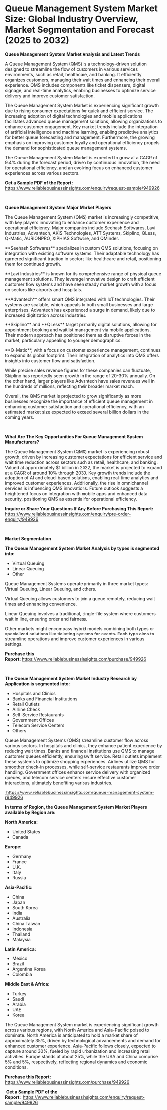 <p><h1>Queue Management System Market Size: Global Industry Overview, Market Segmentation and Forecast (2025 to 2032)</h1></p><p><strong>Queue Management System Market Analysis and Latest Trends</strong></p>
<p><p>A Queue Management System (QMS) is a technology-driven solution designed to streamline the flow of customers in various services environments, such as retail, healthcare, and banking. It efficiently organizes customers, managing their wait times and enhancing their overall experience. QMS includes components like ticket dispensers, digital signage, and real-time analytics, enabling businesses to optimize service delivery and improve customer satisfaction.</p><p>The Queue Management System Market is experiencing significant growth due to rising consumer expectations for quick and efficient service. The increasing adoption of digital technologies and mobile applications facilitates advanced queue management solutions, allowing organizations to enhance customer engagement. Key market trends include the integration of artificial intelligence and machine learning, enabling predictive analytics for better queue forecasting and management. Furthermore, the growing emphasis on improving customer loyalty and operational efficiency propels the demand for sophisticated queue management systems.</p><p>The Queue Management System Market is expected to grow at a CAGR of 9.4% during the forecast period, driven by continuous innovation, the need for operational efficiency, and an evolving focus on enhanced customer experiences across various sectors.</p></p>
<p><strong>Get a Sample PDF of the Report:&nbsp;</strong> <a href="https://www.reliablebusinessinsights.com/enquiry/request-sample/949926?utm_campaign=117&utm_medium=2&utm_source=Github&utm_content=ia&utm_term=16042025&utm_id=queue-management-system">https://www.reliablebusinessinsights.com/enquiry/request-sample/949926</a></p>
<p>&nbsp;</p>
<p><strong>Queue Management System Major Market Players</strong></p>
<p><p>The Queue Management System (QMS) market is increasingly competitive, with key players innovating to enhance customer experience and operational efficiency. Major companies include Seehash Softwares, Lavi Industries, Advantech, AKIS Technologies, ATT Systems, Skiplino, QLess, Q-Matic, AURIONPRO, XIPHIAS Software, and QMinder.</p><p>**Seehash Softwares** specializes in custom QMS solutions, focusing on integration with existing software systems. Their adaptable technology has garnered significant traction in sectors like healthcare and retail, positioning them for continued growth.</p><p>**Lavi Industries** is known for its comprehensive range of physical queue management solutions. They leverage innovative design to craft efficient customer flow systems and have seen steady market growth with a focus on sectors like airports and hospitals.</p><p>**Advantech** offers smart QMS integrated with IoT technologies. Their systems are scalable, which appeals to both small businesses and large enterprises. Advantech has experienced a surge in demand, likely due to increased digitization across industries.</p><p>**Skiplino** and **QLess** target primarily digital solutions, allowing for appointment booking and waitlist management via mobile applications. Their modern approach has positioned them as disruptive forces in the market, particularly appealing to younger demographics.</p><p>**Q-Matic**, with a focus on customer experience management, continues to expand its global footprint. Their integration of analytics into QMS offers insights into customer flow and satisfaction.</p><p>While precise sales revenue figures for these companies can fluctuate, Skiplino has reportedly seen growth in the range of 20-30% annually. On the other hand, larger players like Advantech have sales revenues well in the hundreds of millions, reflecting their broader market reach.</p><p>Overall, the QMS market is projected to grow significantly as more businesses recognize the importance of efficient queue management in enhancing customer satisfaction and operational efficiency, with an estimated market size expected to exceed several billion dollars in the coming years.</p></p>
<p>&nbsp;</p>
<p><strong>What Are The Key Opportunities For Queue Management System Manufacturers?</strong></p>
<p><p>The Queue Management System (QMS) market is experiencing robust growth, driven by increasing customer expectations for efficient service and wait time reduction across sectors such as retail, healthcare, and banking. Valued at approximately $1 billion in 2022, the market is projected to expand at a CAGR of around 10% through 2030. Key growth trends include the adoption of AI and cloud-based solutions, enabling real-time analytics and improved customer experiences. Additionally, the rise in omnichannel services is influencing QMS innovations. Future outlook suggests a heightened focus on integration with mobile apps and enhanced data security, positioning QMS as essential for operational efficiency.</p></p>
<p><strong>Inquire or Share Your Questions If Any Before Purchasing This Report:</strong> <a href="https://www.reliablebusinessinsights.com/enquiry/pre-order-enquiry/949926?utm_campaign=117&utm_medium=2&utm_source=Github&utm_content=ia&utm_term=16042025&utm_id=queue-management-system">https://www.reliablebusinessinsights.com/enquiry/pre-order-enquiry/949926</a></p>
<p>&nbsp;</p>
<p><strong>Market Segmentation</strong></p>
<p><strong>The Queue Management System Market Analysis by types is segmented into:</strong></p>
<p><ul><li>Virtual Queuing</li><li>Linear Queuing</li><li>Other</li></ul></p>
<p><p>Queue Management Systems operate primarily in three market types: Virtual Queuing, Linear Queuing, and others. </p><p>Virtual Queuing allows customers to join a queue remotely, reducing wait times and enhancing convenience. </p><p>Linear Queuing involves a traditional, single-file system where customers wait in line, ensuring order and fairness. </p><p>Other markets might encompass hybrid models combining both types or specialized solutions like ticketing systems for events. Each type aims to streamline operations and improve customer experiences in various settings.</p></p>
<p><strong>Purchase this Report:&nbsp;</strong><a href="https://www.reliablebusinessinsights.com/purchase/949926?utm_campaign=117&utm_medium=2&utm_source=Github&utm_content=ia&utm_term=16042025&utm_id=queue-management-system">https://www.reliablebusinessinsights.com/purchase/949926</a></p>
<p>&nbsp;</p>
<p><strong>The Queue Management System Market Industry Research by Application is segmented into:</strong></p>
<p><ul><li>Hospitals and Clinics</li><li>Banks and Financial Institutions</li><li>Retail Outlets</li><li>Airline Check</li><li>Self-Service Restaurants</li><li>Government Offices</li><li>Telecom Service Centers</li><li>Others</li></ul></p>
<p><p>Queue Management Systems (QMS) streamline customer flow across various sectors. In hospitals and clinics, they enhance patient experience by reducing wait times. Banks and financial institutions use QMS to manage customer queues efficiently, ensuring swift service. Retail outlets implement these systems to optimize shopping experiences. Airlines utilize QMS for smoother check-in processes, while self-service restaurants improve order handling. Government offices enhance service delivery with organized queues, and telecom service centers ensure effective customer interactions, ultimately benefiting various industries.</p></p>
<p><a href="https://www.reliablebusinessinsights.com/queue-management-system-r949926?utm_campaign=117&utm_medium=2&utm_source=Github&utm_content=ia&utm_term=16042025&utm_id=queue-management-system">&nbsp;https://www.reliablebusinessinsights.com/queue-management-system-r949926</a></p>
<p><strong>In terms of Region, the Queue Management System Market Players available by Region are:</strong></p>
<p>
    <p> <strong> North America: </strong>
        <ul>
            <li>United States</li>
            <li>Canada</li>
        </ul>
        </p> 
    <p> <strong> Europe: </strong>
        <ul>
            <li>Germany</li>
            <li>France</li>
            <li>U.K.</li>
            <li>Italy</li>
            <li>Russia</li>
        </ul>
        </p> 
    <p> <strong> Asia-Pacific: </strong>
        <ul>
            <li>China</li>
            <li>Japan</li>
            <li>South Korea</li>
            <li>India</li>
            <li>Australia</li>
            <li>China Taiwan</li>
            <li>Indonesia</li>
            <li>Thailand</li>
            <li>Malaysia</li>
        </ul>
        </p> 
    <p> <strong> Latin America: </strong>
        <ul>
            <li>Mexico</li>
            <li>Brazil</li>
            <li>Argentina Korea</li>
            <li>Colombia</li>
        </ul>
        </p> 
    <p> <strong> Middle East & Africa: </strong>
        <ul>
            <li>Turkey</li>
            <li>Saudi</li>
            <li>Arabia</li>
            <li>UAE</li>
            <li>Korea</li>
        </ul>
    </p>
    </p>
<p><p>The Queue Management System market is experiencing significant growth across various regions, with North America and Asia-Pacific poised to dominate. North America is anticipated to hold a market share of approximately 35%, driven by technological advancements and demand for enhanced customer experience. Asia-Pacific follows closely, expected to capture around 30%, fueled by rapid urbanization and increasing retail activities. Europe stands at about 25%, while the USA and China comprise 5% and 5%, respectively, reflecting regional dynamics and economic conditions.</p></p>
<p><strong>Purchase this Report: </strong><a href="https://www.reliablebusinessinsights.com/purchase/949926?utm_campaign=117&utm_medium=2&utm_source=Github&utm_content=ia&utm_term=16042025&utm_id=queue-management-system">https://www.reliablebusinessinsights.com/purchase/949926</a></p>
<p>&nbsp;<strong>Get a Sample PDF of the Report:&nbsp;&nbsp;</strong><a href="https://www.reliablebusinessinsights.com/enquiry/request-sample/949926?utm_campaign=117&utm_medium=2&utm_source=Github&utm_content=ia&utm_term=16042025&utm_id=queue-management-system">https://www.reliablebusinessinsights.com/enquiry/request-sample/949926</a></p>
<p><strong></strong></p>
<p><p></p><p></p><p></p></p>
